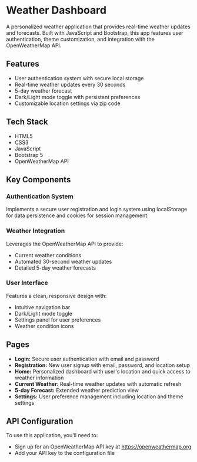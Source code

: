 # Weather Dashboard

A personalized weather application that provides real-time weather updates and forecasts. Built with JavaScript and Bootstrap, this app features user authentication, theme customization, and integration with the OpenWeatherMap API.

## Features

- User authentication system with secure local storage
- Real-time weather updates every 30 seconds
- 5-day weather forecast
- Dark/Light mode toggle with persistent preferences
- Customizable location settings via zip code

## Tech Stack

- HTML5
- CSS3
- JavaScript 
- Bootstrap 5
- OpenWeatherMap API

## Key Components

### Authentication System

Implements a secure user registration and login system using localStorage for data persistence and cookies for session management.

### Weather Integration

Leverages the OpenWeatherMap API to provide:

- Current weather conditions
- Automated 30-second weather updates
- Detailed 5-day weather forecasts

### User Interface

Features a clean, responsive design with:

- Intuitive navigation bar
- Dark/Light mode toggle
- Settings panel for user preferences
- Weather condition icons

## Pages

- **Login:** Secure user authentication with email and password
- **Registration:** New user signup with email, password, and location setup
- **Home:** Personalized dashboard with user's location and quick access to weather information
- **Current Weather:** Real-time weather updates with automatic refresh
- **5-day Forecast:** Extended weather prediction view
- **Settings:** User preference management including location and theme settings

## API Configuration

To use this application, you'll need to:

- Sign up for an OpenWeatherMap API key at https://openweathermap.org
- Add your API key to the configuration file
